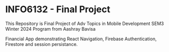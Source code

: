 # INFO6132 - Final Project
This Repository is Final Project of Adv Topics in Mobile Development SEM3 Winter 2024 Program from Aashray Bavisa

Financial App demonstrating React Navigation, Firebase Authentication, Firestore and session persistance.
